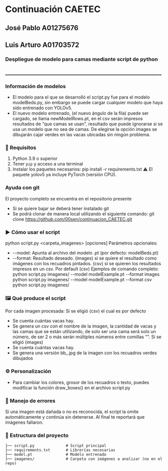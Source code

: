 # Continuación CAETEC
## José Pablo A01275676
## Luis Arturo A01703572
### Despliegue de modelo para camas mediante script de python
### ________________________________________________________________
### Información de modelos
- El modelo para el que se desarrolló el script.py fue para el modelo
modelBeds.py, sin embargo se puede cargar cualquier modelo que haya sido
entrenado con YOLOv5.
- El nuevo modelo entrenado, (el nuevo ángulo de la fila) puede ser cargado, se
  llama newModelRows.pt, en el csv serán impresos resultados de "que camas se
usan", resultado que puede ignorarse si se usa un modelo que no sea de camas.
De elegirse la opción images se dibujarán cajar verdes en las vacas ubicadas sin
ningún problema.
### 🧠 Requisitos
1. Python 3.9 o superior
2. Tener `pip` y acceso a una terminal
3. Instalar los paquetes necesarios:
pip install -r requirements.txt
⚠️ El paquete yolov5 ya incluye PyTorch (versión CPU).

### Ayuda con git
El proyecto completo se encuentra en el repositorio presente
- Si se quiere bajar se deberá tener instalado git
- Se podrá clonar de manera local utilizando el siguiente comando: git clone https://github.com/00sen/continuacion_CAETEC.git

### ▶️ Cómo usar el script
python script.py <carpeta_imagenes> [opciones]
Parámetros opcionales:
- --model: Apunta al archivo del modelo .pt (por defecto: modelBeds.pt)
- --format: Resultado deseado. (images) si se quiere el resultado como imágenes con los recuadros pintados. (csv) si se quieren los resultados impresos en un csv. Por default (csv) 
Ejemplos de comando completo:  
python script.py imagenes/ --model modelExample.pt --format images  
python script.py imagenes/ --model modelExample.pt --format csv  
python script.py imagenes/  

### 🖼️ Qué produce el script
Por cada imagen procesada:
Si se eligió (csv) el cual es por defecto
- Se cuenta cuántas vacas hay.
- Se genera un csv con el nombre de la imagen, la cantidad de vacas y las camas
  que se están utilizando, de solo ser una cama será solo un número, de ser 2 o
más serán múltiples números entre comillas "".
Si se eligió (images)
- Se cuenta cuántas vacas hay.
- Se genera una versión bb_<nombre>.jpg de la imagen con los recuadros verdes dibujados

### ⚙️ Personalización
- Para cambiar los colores, grosor de los recuadros o texto, puedes modificar la función draw_boxes() en el archivo script.py

### 🧯 Manejo de errores
Si una imagen está dañada o no es reconocida, el script la omite automáticamente y continúa sin detenerse. Al final te reportará que imágenes fallaron.

### 📁 Estructura del proyecto
``` text
├── script.py              # Script principal
├── requirements.txt       # Librerías necesarias
├── model.pt               # Modelo entrenado
├── imagenes/              # Carpeta con imágenes a analizar (no en el repo)
